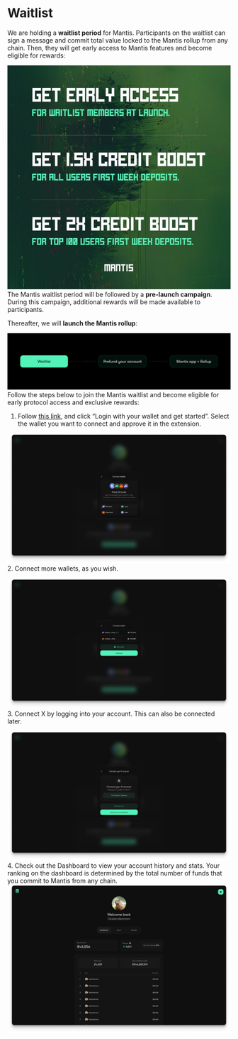 # Waitlist

We are holding a **waitlist period** for Mantis. Participants on the waitlist can sign a message and commit total value locked to the Mantis rollup from any chain. Then, they will get early access to Mantis features and become eligible for rewards:

![first](waitlist-1.png)
The Mantis waitlist period will be followed by a **pre-launch campaign**. During this campaign, additional rewards will be made available to participants.

Thereafter, we will **launch the Mantis rollup**:

![second](../user_guides/waitlist-2.png)
Follow the steps below to join the Mantis waitlist and become eligible for early protocol access and exclusive rewards:

1. Follow [this link](https://waitlist.mantis.app/), and click “Login with your wallet and get started”. Select the wallet you want to connect and approve it in the extension.

![third](../user_guides/waitlist-3.png)
2. Connect more wallets, as you wish.

![fourth](./waitlist-4.png)
3. Connect X by logging into your account. This can also be connected later.

![fifth](waitlist-5.png)
4. Check out the Dashboard to view your account history and stats. Your ranking on the dashboard is determined by the total number of funds that you commit to Mantis from any chain.
![sixth](waitlist-6.png)